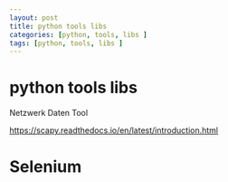 ```yaml
---
layout: post
title: python tools libs 
categories: [python, tools, libs ]
tags: [python, tools, libs ]
--- 
```


# python tools libs 

Netzwerk Daten Tool 

<https://scapy.readthedocs.io/en/latest/introduction.html>

# Selenium

